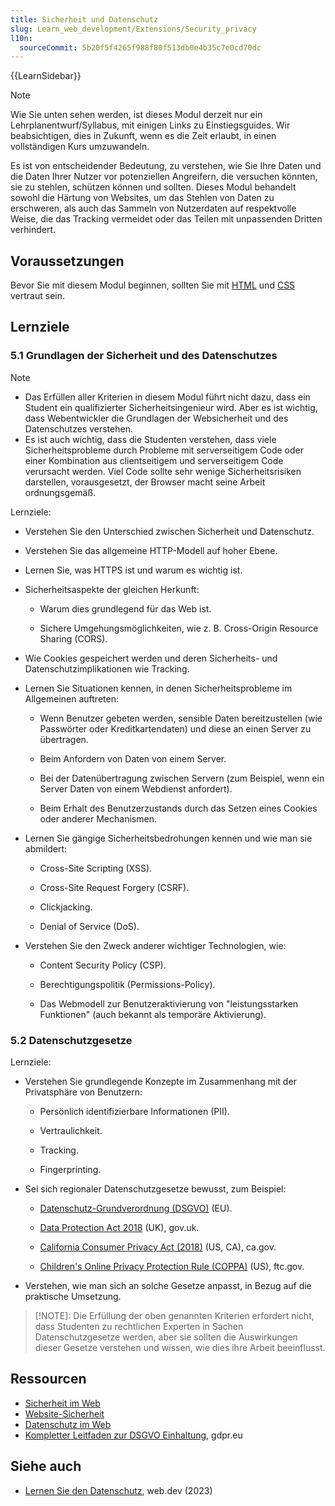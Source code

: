 ```yaml
---
title: Sicherheit und Datenschutz
slug: Learn_web_development/Extensions/Security_privacy
l10n:
  sourceCommit: 5b20f5f4265f988f80f513db0e4b35c7e0cd70dc
---
```


{{LearnSidebar}}

> [!NOTE]
> Wie Sie unten sehen werden, ist dieses Modul derzeit nur ein Lehrplanentwurf/Syllabus, mit einigen Links zu Einstiegsguides. Wir beabsichtigen, dies in Zukunft, wenn es die Zeit erlaubt, in einen vollständigen Kurs umzuwandeln.

Es ist von entscheidender Bedeutung, zu verstehen, wie Sie Ihre Daten und die Daten Ihrer Nutzer vor potenziellen Angreifern, die versuchen könnten, sie zu stehlen, schützen können und sollten. Dieses Modul behandelt sowohl die Härtung von Websites, um das Stehlen von Daten zu erschweren, als auch das Sammeln von Nutzerdaten auf respektvolle Weise, die das Tracking vermeidet oder das Teilen mit unpassenden Dritten verhindert.

## Voraussetzungen

Bevor Sie mit diesem Modul beginnen, sollten Sie mit [HTML](/de/docs/Learn_web_development/Core/Structuring_content) und [CSS](/de/docs/Learn_web_development/Core/Styling_basics) vertraut sein.

## Lernziele

### 5.1 Grundlagen der Sicherheit und des Datenschutzes

> [!NOTE]
>
> - Das Erfüllen aller Kriterien in diesem Modul führt nicht dazu, dass ein Student ein qualifizierter Sicherheitsingenieur wird. Aber es ist wichtig, dass Webentwickler die Grundlagen der Websicherheit und des Datenschutzes verstehen.
> - Es ist auch wichtig, dass die Studenten verstehen, dass viele Sicherheitsprobleme durch Probleme mit serverseitigem Code oder einer Kombination aus clientseitigem und serverseitigem Code verursacht werden. Viel Code sollte sehr wenige Sicherheitsrisiken darstellen, vorausgesetzt, der Browser macht seine Arbeit ordnungsgemäß.

Lernziele:

- Verstehen Sie den Unterschied zwischen Sicherheit und Datenschutz.

- Verstehen Sie das allgemeine HTTP-Modell auf hoher Ebene.

- Lernen Sie, was HTTPS ist und warum es wichtig ist.

- Sicherheitsaspekte der gleichen Herkunft:

  - Warum dies grundlegend für das Web ist.

  - Sichere Umgehungsmöglichkeiten, wie z. B. Cross-Origin Resource Sharing (CORS).

- Wie Cookies gespeichert werden und deren Sicherheits- und Datenschutzimplikationen wie Tracking.

- Lernen Sie Situationen kennen, in denen Sicherheitsprobleme im Allgemeinen auftreten:

  - Wenn Benutzer gebeten werden, sensible Daten bereitzustellen (wie Passwörter oder Kreditkartendaten) und diese an einen Server zu übertragen.

  - Beim Anfordern von Daten von einem Server.

  - Bei der Datenübertragung zwischen Servern (zum Beispiel, wenn ein Server Daten von einem Webdienst anfordert).

  - Beim Erhalt des Benutzerzustands durch das Setzen eines Cookies oder anderer Mechanismen.

- Lernen Sie gängige Sicherheitsbedrohungen kennen und wie man sie abmildert:

  - Cross-Site Scripting (XSS).

  - Cross-Site Request Forgery (CSRF).

  - Clickjacking.

  - Denial of Service (DoS).

- Verstehen Sie den Zweck anderer wichtiger Technologien, wie:

  - Content Security Policy (CSP).

  - Berechtigungspolitik (Permissions-Policy).

  - Das Webmodell zur Benutzeraktivierung von "leistungsstarken Funktionen" (auch bekannt als temporäre Aktivierung).

### 5.2 Datenschutzgesetze

Lernziele:

- Verstehen Sie grundlegende Konzepte im Zusammenhang mit der Privatsphäre von Benutzern:

  - Persönlich identifizierbare Informationen (PII).

  - Vertraulichkeit.

  - Tracking.

  - Fingerprinting.

- Sei sich regionaler Datenschutzgesetze bewusst, zum Beispiel:

  - [Datenschutz-Grundverordnung (DSGVO)](https://eur-lex.europa.eu/legal-content/EN/TXT/HTML/?uri=CELEX:32016R0679&from=EN) (EU).

  - [Data Protection Act 2018](https://www.gov.uk/data-protection) (UK), gov.uk.

  - [California Consumer Privacy Act (2018)](https://www.oag.ca.gov/privacy/ccpa) (US, CA), ca.gov.

  - [Children's Online Privacy Protection Rule (COPPA)](https://www.ftc.gov/legal-library/browse/rules/childrens-online-privacy-protection-rule-coppa) (US), ftc.gov.

- Verstehen, wie man sich an solche Gesetze anpasst, in Bezug auf die praktische Umsetzung.

> [!NOTE]:
> Die Erfüllung der oben genannten Kriterien erfordert nicht, dass Studenten zu rechtlichen Experten in Sachen Datenschutzgesetze werden, aber sie sollten die Auswirkungen dieser Gesetze verstehen und wissen, wie dies ihre Arbeit beeinflusst.

## Ressourcen

- [Sicherheit im Web](/de/docs/Web/Security)
- [Website-Sicherheit](/de/docs/Learn_web_development/Extensions/Server-side/First_steps/Website_security)
- [Datenschutz im Web](/de/docs/Web/Privacy)
- [Kompletter Leitfaden zur DSGVO Einhaltung](https://gdpr.eu/), gdpr.eu

## Siehe auch

- [Lernen Sie den Datenschutz](https://web.dev/learn/privacy/), web.dev (2023)
